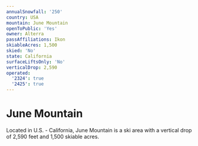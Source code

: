 ```yaml
---
annualSnowfall: '250'
country: USA
mountain: June Mountain
openToPublic: 'Yes'
owner: Alterra
passAffiliations: Ikon
skiableAcres: 1,500
skied: 'No'
state: California
surfaceLiftsOnly: 'No'
verticalDrop: 2,590
operated:
  '2324': true
  '2425': true
---
```



# June Mountain

Located in U.S. - California, June Mountain is a ski area with a vertical drop of 2,590 feet and 1,500 skiable acres.
